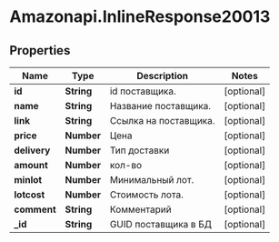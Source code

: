 # Amazonapi.InlineResponse20013

## Properties

Name | Type | Description | Notes
------------ | ------------- | ------------- | -------------
**id** | **String** | id поставщика. | [optional] 
**name** | **String** | Название поставщика. | [optional] 
**link** | **String** | Ссылка на поставщика. | [optional] 
**price** | **Number** | Цена | [optional] 
**delivery** | **Number** | Тип доставки | [optional] 
**amount** | **Number** | кол-во | [optional] 
**minlot** | **Number** | Минимальный лот. | [optional] 
**lotcost** | **Number** | Стоимость лота. | [optional] 
**comment** | **String** | Комментарий | [optional] 
**_id** | **String** | GUID поставщика в БД | [optional] 



